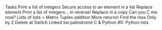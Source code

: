 Tasks
Print a list of integers
Secure access to an element in a list
Replace element
Print a list of integers... in reverse!
Replace in a copy
Can you C me now?
Lists of lists = Matrix
Tuples addition
More returns!
Find the max
Only by 2
Delete at
Switch
Linked list palindrome
C & Python #0: Python lists

